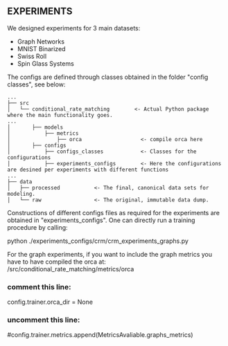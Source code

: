 ## __EXPERIMENTS__

We designed experiments for 3 main datasets:

+ Graph Networks
+ MNIST Binarized
+ Swiss Roll
+ Spin Glass Systems

The configs are defined through classes obtained in the folder "config classes", see below: 

```
...
├── src
│   └── conditional_rate_matching        <- Actual Python package where the main functionality goes.
...
│       ├── models
│           ├── metrics
│               ├── orca                   <- compile orca here 
│       ├── configs
│           ├── configs_classes            <- Classes for the configurations
│           ├── experiments_configs        <- Here the configurations are desined per experiments with different functions
...
├── data
│   ├── processed           <- The final, canonical data sets for modeling.
│   └── raw                 <- The original, immutable data dump.
```

Constructions of different configs files as required for the experiments are obtained in 
"experiments_configs". One can directly run a training procedure by calling:

python ./experiments_configs/crm/crm_experiments_graphs.py

For the graph experiments, if you want to include the graph metrics you have to have compiled the orca at:
/src/conditional_rate_matching/metrics/orca

### comment this line:
config.trainer.orca_dir = None

### uncomment this line:
#config.trainer.metrics.append(MetricsAvaliable.graphs_metrics)



